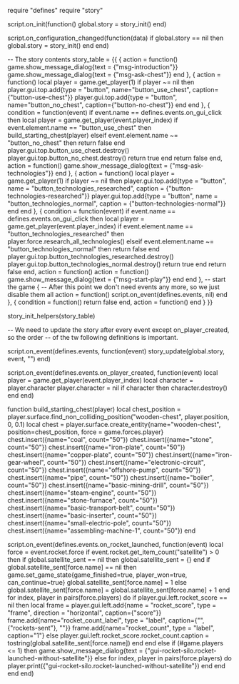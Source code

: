 require "defines"
require "story"

script.on_init(function()
  global.story = story_init()
end)

script.on_configuration_changed(function(data)
  if global.story == nil then
    global.story = story_init()
  end
end)

-- The story contents
story_table =
{{
  {
    action =
    function()
      game.show_message_dialog{text = {"msg-introduction"}}
      game.show_message_dialog{text = {"msg-ask-chest"}}
    end
  },
  {
    action =
    function()
      local player = game.get_player(1)
      if player ~= nil then
        player.gui.top.add{type = "button", name="button_use_chest", caption={"button-use-chest"}}
        player.gui.top.add{type = "button", name="button_no_chest", caption={"button-no-chest"}}
      end
    end
  },
  {
    condition =
    function(event)
      if event.name == defines.events.on_gui_click then
        local player = game.get_player(event.player_index)
        if event.element.name == "button_use_chest" then
          build_starting_chest(player)
        elseif event.element.name ~= "button_no_chest" then
          return false
        end
        player.gui.top.button_use_chest.destroy()
        player.gui.top.button_no_chest.destroy()
        return true
      end
      return false
    end,
    action = function()
      game.show_message_dialog{text = {"msg-ask-technologies"}}
    end
  },
  {
    action =
    function()
      local player = game.get_player(1)
      if player ~= nil then
        player.gui.top.add{type = "button", name = "button_technologies_researched", caption = {"button-technologies-researched"}}
        player.gui.top.add{type = "button", name = "button_technologies_normal", caption = {"button-technologies-normal"}}
      end
    end
  },
  {
    condition =
    function(event)
      if event.name == defines.events.on_gui_click then
        local player = game.get_player(event.player_index)
        if event.element.name == "button_technologies_researched" then
          player.force.research_all_technologies()
        elseif event.element.name ~= "button_technologies_normal" then
          return false
        end
        player.gui.top.button_technologies_researched.destroy()
        player.gui.top.button_technologies_normal.destroy()
        return true
      end
      return false
    end,
    action = function()
      action = function() game.show_message_dialog{text = {"msg-start-play"}} end
    end
  },
  -- start the game
  {
    -- After this point we don't need events any more, so we just disable them all
    action =
    function()
      script.on_event(defines.events, nil)
    end
  },
  {
    condition = function() return false end,
    action = function() end
  }
}}

story_init_helpers(story_table)

-- We need to update the story after every event except on_player_created, so the order
-- of the tw following definitions is important.

script.on_event(defines.events, function(event)
  story_update(global.story, event, "")
end)

script.on_event(defines.events.on_player_created, function(event)
  local player = game.get_player(event.player_index)
  local character = player.character
  player.character = nil
  if character then character.destroy() end
end)

function build_starting_chest(player)
  local chest_position = player.surface.find_non_colliding_position("wooden-chest", player.position, 0, 0.1)
  local chest = player.surface.create_entity{name="wooden-chest", position=chest_position, force = game.forces.player}
  chest.insert({name="coal", count="50"})
  chest.insert({name="stone", count="50"})
  chest.insert({name="iron-plate", count="50"})
  chest.insert({name="copper-plate", count="50"})
  chest.insert({name="iron-gear-wheel", count="50"})
  chest.insert({name="electronic-circuit", count="50"})
  chest.insert({name="offshore-pump", count="50"})
  chest.insert({name="pipe", count="50"})
  chest.insert({name="boiler", count="50"})
  chest.insert({name="basic-mining-drill", count="50"})
  chest.insert({name="steam-engine", count="50"})
  chest.insert({name="stone-furnace", count="50"})
  chest.insert({name="basic-transport-belt", count="50"})
  chest.insert({name="basic-inserter", count="50"})
  chest.insert({name="small-electric-pole", count="50"})
  chest.insert({name="assembling-machine-1", count="50"})
end

script.on_event(defines.events.on_rocket_launched, function(event)
  local force = event.rocket.force
  if event.rocket.get_item_count("satellite") > 0 then
    if global.satellite_sent == nil then
      global.satellite_sent = {}
    end
    if global.satellite_sent[force.name] == nil then
      game.set_game_state{game_finished=true, player_won=true, can_continue=true}
      global.satellite_sent[force.name] = 1
    else
      global.satellite_sent[force.name] = global.satellite_sent[force.name] + 1
    end
    for index, player in pairs(force.players) do
      if player.gui.left.rocket_score == nil then
        local frame = player.gui.left.add{name = "rocket_score", type = "frame", direction = "horizontal", caption={"score"}}
        frame.add{name="rocket_count_label", type = "label", caption={"", {"rockets-sent"}, ""}}
        frame.add{name="rocket_count", type = "label", caption="1"}
      else
        player.gui.left.rocket_score.rocket_count.caption = tostring(global.satellite_sent[force.name])
      end
    end
  else
    if (#game.players <= 1) then
      game.show_message_dialog{text = {"gui-rocket-silo.rocket-launched-without-satellite"}}
    else
      for index, player in pairs(force.players) do
        player.print({"gui-rocket-silo.rocket-launched-without-satellite"})
      end
    end
  end
end)
